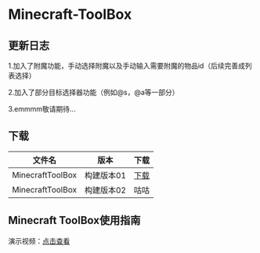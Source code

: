 # Minecraft-ToolBox
## 更新日志
1.加入了附魔功能，手动选择附魔以及手动输入需要附魔的物品id（后续完善成列表选择）

2.加入了部分目标选择器功能（例如@s，@a等一部分）

3.emmmm敬请期待...

## 下载
|文件名|版本|下载|
|----|----|----|
|MinecraftToolBox|构建版本01|[下载](https://github.com/sunmoonsakura/Minecraft-ToolBox/releases/download/MinecraftToolBox/MinecraftToolBox.zip)|
|MinecraftToolBox|构建版本02|咕咕|
## Minecraft ToolBox使用指南
演示视频：[点击查看](https://www.bilibili.com/video/BV17e4y1Z77b/?share_source=copy_web&vd_source=97d620e39cec9913df802fca86e64f11)
